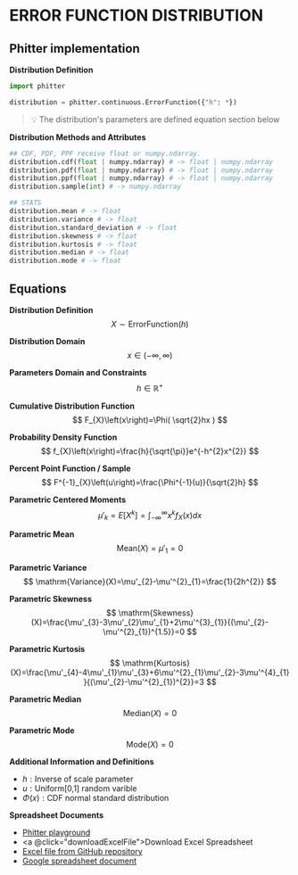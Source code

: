 # ERROR FUNCTION DISTRIBUTION

## Phitter implementation

**Distribution Definition**

```python
import phitter

distribution = phitter.continuous.ErrorFunction({"h": *})
```

> 💡 The distribution's parameters are defined equation section below

**Distribution Methods and Attributes**

```python
## CDF, PDF, PPF receive float or numpy.ndarray.
distribution.cdf(float | numpy.ndarray) # -> float | numpy.ndarray
distribution.pdf(float | numpy.ndarray) # -> float | numpy.ndarray
distribution.ppf(float | numpy.ndarray) # -> float | numpy.ndarray
distribution.sample(int) # -> numpy.ndarray

## STATS
distribution.mean # -> float
distribution.variance # -> float
distribution.standard_deviation # -> float
distribution.skewness # -> float
distribution.kurtosis # -> float
distribution.median # -> float
distribution.mode # -> float
```

## Equations

**Distribution Definition**
$$ X\sim\mathrm{ErrorFunction}\left(h\right) $$

**Distribution Domain**
$$ x\in\left(-\infty,\infty\right) $$

**Parameters Domain and Constraints**
$$ h\in\mathbb{R}^{+} $$

**Cumulative Distribution Function**
$$ F_{X}\left(x\right)=\Phi( \sqrt{2}hx ) $$

**Probability Density Function**
$$ f_{X}\left(x\right)=\frac{h}{\sqrt{\pi}}e^{-h^{2}x^{2}} $$

**Percent Point Function / Sample**
$$ F^{-1}_{X}\left(u\right)=\frac{\Phi^{-1}(u)}{\sqrt{2}h} $$

**Parametric Centered Moments**
$$ \mu'_{k}=E[X^k]=\int_{-\infty }^{\infty }x^{k}f_{X}\left(x\right)dx $$

**Parametric Mean**
$$ \mathrm{Mean}(X)=\mu'_{1}=0 $$

**Parametric Variance**
$$ \mathrm{Variance}(X)=\mu'_{2}-\mu'^{2}_{1}=\frac{1}{2h^{2}} $$

**Parametric Skewness**
$$ \mathrm{Skewness}(X)=\frac{\mu'_{3}-3\mu'_{2}\mu'_{1}+2\mu'^{3}_{1}}{(\mu'_{2}-\mu'^{2}_{1})^{1.5}}=0 $$

**Parametric Kurtosis**
$$ \mathrm{Kurtosis}(X)=\frac{\mu'_{4}-4\mu'_{1}\mu'_{3}+6\mu'^{2}_{1}\mu'_{2}-3\mu'^{4}_{1}}{(\mu'_{2}-\mu'^{2}_{1})^{2}}=3 $$

**Parametric Median**
$$ \mathrm{Median}(X)=0 $$

**Parametric Mode**
$$ \mathrm{Mode}(X)=0 $$

**Additional Information and Definitions**
- $h:\text{Inverse of scale parameter}$
- $u:\text{Uniform[0,1] random varible}$
- $\Phi\left(x\right):\text{CDF normal standard distribution}$

**Spreadsheet Documents**

-   [Phitter playground](https://phitter.io/distributions/continuous/error_function)
-   <a @click="downloadExcelFile">Download Excel Spreadsheet</a>
-   [Excel file from GitHub repository](https://github.com/phitter-core/phitter-files/blob/main/continuous/error_function.xlsx)
-   [Google spreadsheet document](https://docs.google.com/spreadsheets/d/1QT1vSgTWVgDmNz4FrH3fhwRGpgvPohgqZSCADHfBXkM)

<script setup>
const downloadExcelFile = function() {
    const fileId = "error_function";
    const url = `https://raw.githubusercontent.com/phitter-core/phitter-files/main/continuous/${fileId}.xlsx`;
    const link = document.createElement("a");
    link.href = url;
    link.setAttribute("download", `${fileId}.xlsx`);
    document.body.appendChild(link);
    link.click();
    document.body.removeChild(link);
};
</script>

<style module>
a {
  cursor: pointer;
}
</style>

    
